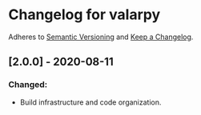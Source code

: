 # Changelog for valarpy

Adheres to [Semantic Versioning](https://semver.org/spec/v2.0.0.html)
and [Keep a Changelog](https://keepachangelog.com/en/1.0.0/).


## [2.0.0] - 2020-08-11

### Changed:
- Build infrastructure and code organization.
